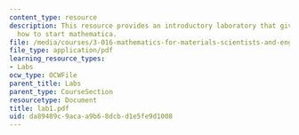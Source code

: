 ```yaml
---
content_type: resource
description: This resource provides an introductory laboratory that gives steps on
  how to start mathematica.
file: /media/courses/3-016-mathematics-for-materials-scientists-and-engineers-fall-2005/da89489c9acaa9b68dcbd1e5fe9d1008_lab1.pdf
file_type: application/pdf
learning_resource_types:
- Labs
ocw_type: OCWFile
parent_title: Labs
parent_type: CourseSection
resourcetype: Document
title: lab1.pdf
uid: da89489c-9aca-a9b6-8dcb-d1e5fe9d1008
---
```


